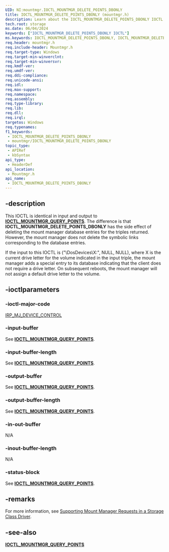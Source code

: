 ```yaml
---
UID: NI:mountmgr.IOCTL_MOUNTMGR_DELETE_POINTS_DBONLY
title: IOCTL_MOUNTMGR_DELETE_POINTS_DBONLY (mountmgr.h)
description: Learn about the IOCTL_MOUNTMGR_DELETE_POINTS_DBONLY IOCTL.
tech.root: storage
ms.date: 06/04/2024
keywords: ["IOCTL_MOUNTMGR_DELETE_POINTS_DBONLY IOCTL"]
ms.keywords: IOCTL_MOUNTMGR_DELETE_POINTS_DBONLY, IOCTL_MOUNTMGR_DELETE_POINTS_DBONLY control, IOCTL_MOUNTMGR_DELETE_POINTS_DBONLY control code [Storage Devices], k307_5b02ca9a-551e-42d1-a153-39a6f5d94141.xml, mountmgr/IOCTL_MOUNTMGR_DELETE_POINTS_DBONLY, storage.ioctl_mountmgr_delete_points_dbonly
req.header: mountmgr.h
req.include-header: Mountmgr.h
req.target-type: Windows
req.target-min-winverclnt: 
req.target-min-winversvr: 
req.kmdf-ver: 
req.umdf-ver: 
req.ddi-compliance: 
req.unicode-ansi: 
req.idl: 
req.max-support: 
req.namespace: 
req.assembly: 
req.type-library: 
req.lib: 
req.dll: 
req.irql: 
targetos: Windows
req.typenames: 
f1_keywords:
 - IOCTL_MOUNTMGR_DELETE_POINTS_DBONLY
 - mountmgr/IOCTL_MOUNTMGR_DELETE_POINTS_DBONLY
topic_type:
 - APIRef
 - kbSyntax
api_type:
 - HeaderDef
api_location:
 - Mountmgr.h
api_name:
 - IOCTL_MOUNTMGR_DELETE_POINTS_DBONLY
---
```


## -description

This IOCTL is identical in input and output to [**IOCTL_MOUNTMGR_QUERY_POINTS**](ni-mountmgr-ioctl_mountmgr_query_points.md). The difference is that **IOCTL_MOUNTMGR_DELETE_POINTS_DBONLY** has the side effect of deleting the mount manager database entries for the triples returned. However, the mount manager does not delete the symbolic links corresponding to the database entries.

If the input to this IOCTL is ("\DosDevices\X:", NULL, NULL), where X is the current drive letter for the volume indicated in the input triple, the mount manager adds a special entry to its database indicating that the client does not require a drive letter. On subsequent reboots, the mount manager will not assign a default drive letter to the volume.

## -ioctlparameters

### -ioctl-major-code

[IRP_MJ_DEVICE_CONTROL](/windows-hardware/drivers/kernel/irp-mj-device-control)

### -input-buffer

See [**IOCTL_MOUNTMGR_QUERY_POINTS**](ni-mountmgr-ioctl_mountmgr_query_points.md).

### -input-buffer-length

See [**IOCTL_MOUNTMGR_QUERY_POINTS**](ni-mountmgr-ioctl_mountmgr_query_points.md).

### -output-buffer

See [**IOCTL_MOUNTMGR_QUERY_POINTS**](ni-mountmgr-ioctl_mountmgr_query_points.md).

### -output-buffer-length

See [**IOCTL_MOUNTMGR_QUERY_POINTS**](ni-mountmgr-ioctl_mountmgr_query_points.md).

### -in-out-buffer

N/A

### -inout-buffer-length

N/A

### -status-block

See [**IOCTL_MOUNTMGR_QUERY_POINTS**](ni-mountmgr-ioctl_mountmgr_query_points.md).

## -remarks

For more information, see [Supporting Mount Manager Requests in a Storage Class Driver](/windows-hardware/drivers/storage/supporting-mount-manager-requests-in-a-storage-class-driver).

## -see-also

[**IOCTL_MOUNTMGR_QUERY_POINTS**](ni-mountmgr-ioctl_mountmgr_query_points.md)
